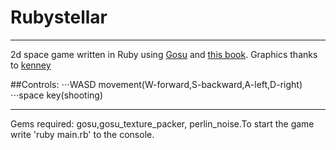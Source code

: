 # Rubystellar 
---
2d space game written in Ruby using [Gosu](http://www.libgosu.org/) and [this book](https://leanpub.com/developing-games-with-ruby/read#leanpub-auto-implementing-the-tank).
Graphics thanks to [kenney](www.kenney.nl)

##Controls:
⋅⋅⋅WASD movement(W-forward,S-backward,A-left,D-right)
⋅⋅⋅space key(shooting)

---
Gems required: gosu,gosu_texture_packer, perlin_noise.To start the game write 'ruby main.rb' to the console.



